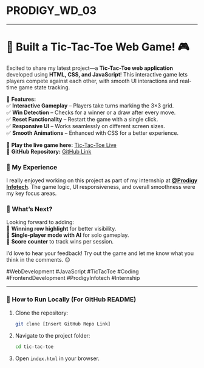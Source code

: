 # PRODIGY_WD_03

 

---

# 🚀 Built a Tic-Tac-Toe Web Game! 🎮  

Excited to share my latest project—a **Tic-Tac-Toe web application** developed using **HTML, CSS, and JavaScript**! This interactive game lets players compete against each other, with smooth UI interactions and real-time game state tracking.  

🔹 **Features:**  
✅ **Interactive Gameplay** – Players take turns marking the 3×3 grid.  
✅ **Win Detection** – Checks for a winner or a draw after every move.  
✅ **Reset Functionality** – Restart the game with a single click.  
✅ **Responsive UI** – Works seamlessly on different screen sizes.  
✅ **Smooth Animations** – Enhanced with CSS for a better experience.  

🔗 **Play the live game here:** [Tic-Tac-Toe Live](https://tic-tak-toe-x-o.netlify.app/)  
🔗 **GitHub Repository:** [GitHub Link](https://github.com/puravdhanki/PRODIGY_WD_03)

### 🚀 My Experience  
I really enjoyed working on this project as part of my internship at **[@Prodigy Infotech](https://www.linkedin.com/company/prodigy-infotech/)**. The game logic, UI responsiveness, and overall smoothness were my key focus areas.  

### 🔹 What’s Next?  
Looking forward to adding:  
🔹 **Winning row highlight** for better visibility.  
🔹 **Single-player mode with AI** for solo gameplay.  
🔹 **Score counter** to track wins per session.  

I’d love to hear your feedback! Try out the game and let me know what you think in the comments. 😊  

#WebDevelopment #JavaScript #TicTacToe #Coding #FrontendDevelopment #ProdigyInfotech #Internship  

---

### 📂 How to Run Locally (For GitHub README)  
1. Clone the repository:  
   ```bash
   git clone [Insert GitHub Repo Link]
   ```  
2. Navigate to the project folder:  
   ```bash
   cd tic-tac-toe
   ```  
3. Open `index.html` in your browser.  

